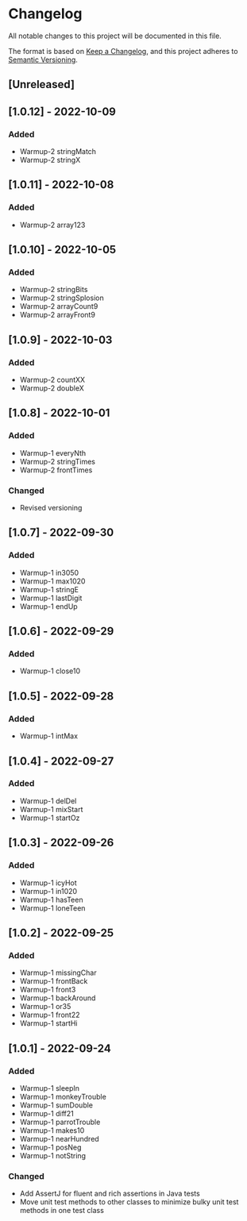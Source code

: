 # Changelog
All notable changes to this project will be documented in this file.

The format is based on [Keep a Changelog](https://keepachangelog.com/en/1.0.0/),
and this project adheres to [Semantic Versioning](https://semver.org/spec/v2.0.0.html).

## [Unreleased]

## [1.0.12] - 2022-10-09
### Added
- Warmup-2 stringMatch
- Warmup-2 stringX

## [1.0.11] - 2022-10-08
### Added
- Warmup-2 array123

## [1.0.10] - 2022-10-05
### Added
- Warmup-2 stringBits
- Warmup-2 stringSplosion
- Warmup-2 arrayCount9
- Warmup-2 arrayFront9

## [1.0.9] - 2022-10-03
### Added
- Warmup-2 countXX
- Warmup-2 doubleX

## [1.0.8] - 2022-10-01
### Added
- Warmup-1 everyNth
- Warmup-2 stringTimes
- Warmup-2 frontTimes

### Changed
- Revised versioning

## [1.0.7] - 2022-09-30
### Added
- Warmup-1 in3050
- Warmup-1 max1020
- Warmup-1 stringE
- Warmup-1 lastDigit
- Warmup-1 endUp

## [1.0.6] - 2022-09-29
### Added
- Warmup-1 close10

## [1.0.5] - 2022-09-28
### Added
- Warmup-1 intMax

## [1.0.4] - 2022-09-27
### Added
- Warmup-1 delDel
- Warmup-1 mixStart
- Warmup-1 startOz

## [1.0.3] - 2022-09-26
### Added
- Warmup-1 icyHot
- Warmup-1 in1020
- Warmup-1 hasTeen
- Warmup-1 loneTeen
 
## [1.0.2] - 2022-09-25
### Added
- Warmup-1 missingChar
- Warmup-1 frontBack
- Warmup-1 front3
- Warmup-1 backAround
- Warmup-1 or35
- Warmup-1 front22
- Warmup-1 startHi

## [1.0.1] - 2022-09-24
### Added
- Warmup-1 sleepIn
- Warmup-1 monkeyTrouble
- Warmup-1 sumDouble
- Warmup-1 diff21
- Warmup-1 parrotTrouble
- Warmup-1 makes10
- Warmup-1 nearHundred
- Warmup-1 posNeg
- Warmup-1 notString

### Changed
- Add AssertJ for fluent and rich assertions in Java tests
- Move unit test methods to other classes to minimize bulky unit test methods in one test class